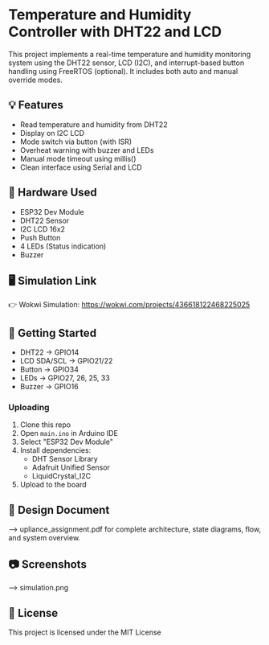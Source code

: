# Temperature and Humidity Controller with DHT22 and LCD

This project implements a real-time temperature and humidity monitoring system using the DHT22 sensor, LCD (I2C), and interrupt-based button handling using FreeRTOS (optional). It includes both auto and manual override modes.

## 💡 Features
- Read temperature and humidity from DHT22
- Display on I2C LCD
- Mode switch via button (with ISR)
- Overheat warning with buzzer and LEDs
- Manual mode timeout using millis()
- Clean interface using Serial and LCD

## 🔧 Hardware Used
- ESP32 Dev Module
- DHT22 Sensor
- I2C LCD 16x2
- Push Button
- 4 LEDs (Status indication)
- Buzzer
  

## 🖥️ Simulation Link
👉 Wokwi Simulation: https://wokwi.com/projects/436618122468225025



## 🚀 Getting Started

- DHT22 → GPIO14
- LCD SDA/SCL → GPIO21/22
- Button → GPIO34
- LEDs → GPIO27, 26, 25, 33
- Buzzer → GPIO16

### Uploading
1. Clone this repo
2. Open `main.ino` in Arduino IDE
3. Select "ESP32 Dev Module"
4. Install dependencies:
   - DHT Sensor Library
   - Adafruit Unified Sensor
   - LiquidCrystal_I2C
5. Upload to the board

## 📄 Design Document
--> upliance_assignment.pdf for complete architecture, state diagrams, flow, and system overview.

## 📷 Screenshots
--> simulation.png

## 🔗 License
This project is licensed under the MIT License
